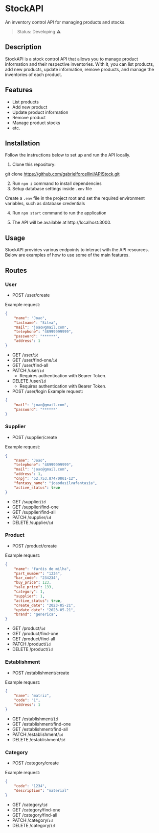 # StockAPI

An inventory control API for managing products and stocks.

> Status: Developing ⚠️

## Description

StockAPI is a stock control API that allows you to manage product information and their respective inventories. With it, you can list products, add new products, update information, remove products, and manage the inventories of each product.

## Features

- List products
- Add new product
- Update product information
- Remove product
- Manage product stocks
- etc.

## Installation

Follow the instructions below to set up and run the API locally.

1. Clone this repository:

git clone https://github.com/gabrielforcellini/APIStock.git

2. Run `npm i` command to install dependencies
3. Setup database settings inside `.env` file

Create a `.env` file in the project root and set the required environment variables, such as database credentials

4. Run `npm start` command to run the application

4. The API will be available at http://localhost:3000.

## Usage

StockAPI provides various endpoints to interact with the API resources. Below are examples of how to use some of the main features.

## Routes

### User

- POST /user/create

Example request:

```json
{
    "name": "Joao",
    "lastname": "Silva",
    "mail": "joao@gmail.com",
    "telephone": "48999999999",
    "password": "******",
    "address": 1
}
```

- GET /user/`id`
- GET /user/find-one/`id`
- GET /user/find-all
- PATCH /user/`id`
  - Requires authentication with Bearer Token.
- DELETE /user/`id`
  - Requires authentication with Bearer Token.
- POST /user/login
Example request:

```json
{
    "mail": "joao@gmail.com",
    "password": "******"
}
```

### Supplier

- POST /supplier/create

Example request:

```json
{
    "name": "Joao",
    "telephone": "48999999999",
    "mail": "joao@gmail.com",
    "address": 1,
    "cnpj": "52.753.874/0001-12",
    "fantasy_name": "joaodasilvafantasia",
    "active_status": true
}
```

- GET /supplier/`id`
- GET /supplier/find-one
- GET /supplier/find-all
- PATCH /supplier/`id`
- DELETE /supplier/`id`

### Product

- POST /product/create

Example request:

```json
{
    "name": "faróis de milha",
    "part_number": "1234",
    "bar_code": "234234",
    "buy_price": 123,
    "sale_price": 133,
    "category": 1,
    "supplier": 1,
    "active_status": true,
    "create_date": "2023-05-21",
    "update_date": "2023-05-21",
    "brand": "generica",
}
```

- GET /product/`id`
- GET /product/find-one
- GET /product/find-all
- PATCH /product/`id`
- DELETE /product/`id`

### Establishment

- POST /establishment/create

Example request:

```json
{
    "name": "matriz",
    "code": "1",
    "address": 1
}
```

- GET /establishment/`id`
- GET /establishment/find-one
- GET /establishment/find-all
- PATCH /establishment/`id`
- DELETE /establishment/`id`

### Category

- POST /category/create

Example request:

```json
{
    "code": "1234",
    "description": "material"
}
```
- GET /category/`id`
- GET /category/find-one
- GET /category/find-all
- PATCH /category/`id`
- DELETE /category/`id`
